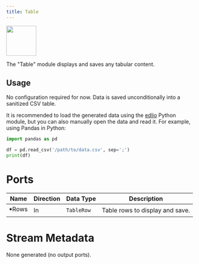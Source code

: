 ```yaml
---
title: Table
---
```

<img class="align-right" src="/images/modules-src/table.svg" width="80px" />

The "Table" module displays and saves any tabular content.


## Usage

No configuration required for now.
Data is saved unconditionally into a sanitized CSV table.

It is recommended to load the generated data using the [edlio](https://edl.readthedocs.io/latest/)
Python module, but you can also manually open the data and read it.
For example, using Pandas in Python:

```python
import pandas as pd

df = pd.read_csv('/path/to/data.csv', sep=';')
print(df)
```


Ports
=====

| Name     | Direction | Data Type  | Description                         |
|----------|-----------|------------|-------------------------------------|
| 🠺Rows   | In         | `TableRow` | Table rows to display and save.     |


Stream Metadata
===============

None generated (no output ports).
